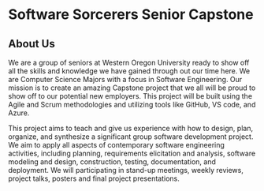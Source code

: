 # Software Sorcerers Senior Capstone

## About Us

We are a group of seniors at Western Oregon University ready to show off all the skills and knowledge we have gained through out our time here. We are Computer Science Majors with a focus in Software Engineering. Our mission is to create an amazing Capstone project that we all will be proud to show off to our potential new employers. This project will be built using the Agile and Scrum methodologies and utilizing tools like GitHub, VS code, and Azure.

This project aims to teach and give us experience with how to design, plan, organize, and synthesize a significant group software development project. We aim to apply all aspects of contemporary software engineering activities, including planning, requirements elicitation and analysis, software modeling and design, construction, testing, documentation, and deployment. We will participating in stand-up meetings, weekly reviews, project talks, posters and final project presentations.
